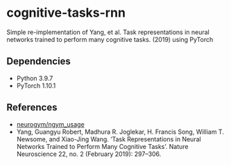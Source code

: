 # cognitive-tasks-rnn
Simple re-implementation of Yang, et al. Task representations in neural networks trained to perform many cognitive tasks. (2019) using PyTorch


## Dependencies
- Python 3.9.7
- PyTorch 1.10.1


## References
- [neurogym/ngym_usage](https://github.com/neurogym/ngym_usage)
- Yang, Guangyu Robert, Madhura R. Joglekar, H. Francis Song, William T. Newsome, and Xiao-Jing Wang. ‘Task Representations in Neural Networks Trained to Perform Many Cognitive Tasks’. Nature Neuroscience 22, no. 2 (February 2019): 297–306.